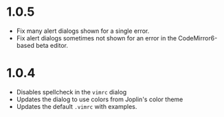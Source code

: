 # 1.0.5
- Fix many alert dialogs shown for a single error.
- Fix alert dialogs sometimes not shown for an error in the CodeMirror6-based beta editor.

# 1.0.4
- Disables spellcheck in the `vimrc` dialog
- Updates the dialog to use colors from Joplin's color theme
- Updates the default `.vimrc` with examples.
